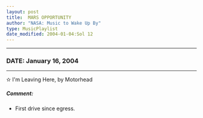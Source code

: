 ```yaml
---
layout: post
title:  MARS OPPORTUNITY
author: "NASA: Music to Wake Up By"
type: MusicPlaylist
date_modified: 2004-01-04:Sol 12
---
```


----
### DATE: January 16, 2004
----
✫ I'm Leaving Here, by Motorhead

##### Comment:
* First drive since egress.
